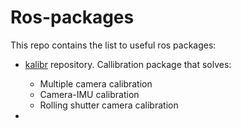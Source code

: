 # Ros-packages

This repo contains the list to useful ros packages: 

* [kalibr](
https://github.com/ethz-asl/kalibr.git) repository. Callibration package that solves: 
  * Multiple camera calibration 
  * Camera-IMU calibration 
  * Rolling shutter camera calibration 

* 